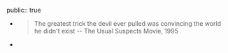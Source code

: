 public:: true

- > The greatest trick the devil ever pulled was convincing the world he didn't exist
    -- The Usual Suspects Movie, 1995
-
